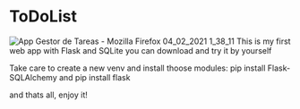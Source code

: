 # ToDoList
![App Gestor de Tareas - Mozilla Firefox 04_02_2021 1_38_11](https://user-images.githubusercontent.com/73917277/106998412-c3028b80-6784-11eb-8476-71985067ec5d.png)
This is my first web app with Flask and SQLite
you can download and try it by yourself


Take care to create a new venv and install thoose modules: pip install Flask-SQLAlchemy and
pip install flask 

and thats all, enjoy it!
